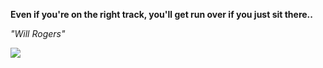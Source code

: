 **Even if you're on the right track, you'll get run over if you just sit there..**

*"Will Rogers"*

![](https://api.nosense.lol/ghvc/?username=cdfrm)